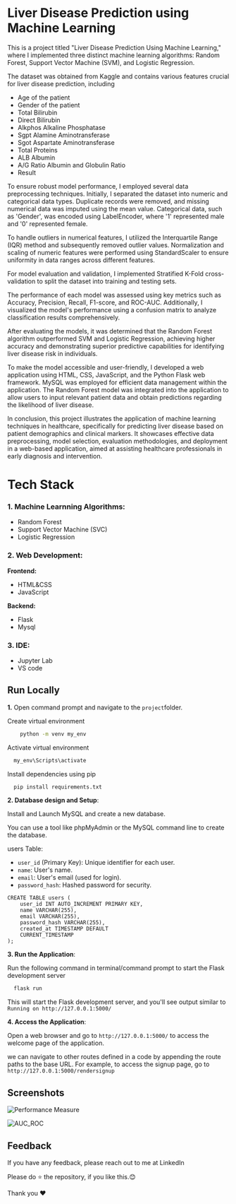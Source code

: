 
# Liver Disease Prediction using Machine Learning

This is a project titled "Liver Disease Prediction Using Machine Learning," where I implemented three distinct machine learning algorithms: Random Forest, Support Vector Machine (SVM), and Logistic Regression.

The dataset was obtained from Kaggle and contains various features crucial for liver disease prediction, including 
- Age of the patient
- Gender of the patient
- Total Bilirubin
- Direct Bilirubin
- Alkphos Alkaline Phosphatase
- Sgpt Alamine Aminotransferase
- Sgot Aspartate Aminotransferase
- Total Proteins
- ALB Albumin
- A/G Ratio Albumin and Globulin Ratio
- Result

To ensure robust model performance, I employed several data preprocessing techniques. Initially, I separated the dataset into numeric and categorical data types. Duplicate records were removed, and missing numerical data was imputed using the mean value. Categorical data, such as 'Gender', was encoded using LabelEncoder, where '1' represented male and '0' represented female.

To handle outliers in numerical features, I utilized the Interquartile Range (IQR) method and subsequently removed outlier values. Normalization and scaling of numeric features were performed using StandardScaler to ensure uniformity in data ranges across different features.

For model evaluation and validation, I implemented Stratified K-Fold cross-validation to split the dataset into training and testing sets. 

The performance of each model was assessed using key metrics such as Accuracy, Precision, Recall, F1-score, and ROC-AUC. Additionally, I visualized the model's performance using a confusion matrix to analyze classification results comprehensively.

After evaluating the models, it was determined that the Random Forest algorithm outperformed SVM and Logistic Regression, achieving higher accuracy and demonstrating superior predictive capabilities for identifying liver disease risk in individuals.

To make the model accessible and user-friendly, I developed a web application using HTML, CSS, JavaScript, and the Python Flask web framework. MySQL was employed for efficient data management within the application. The Random Forest model was integrated into the application to allow users to input relevant patient data and obtain predictions regarding the likelihood of liver disease.

In conclusion, this project illustrates the application of machine learning techniques in healthcare, specifically for predicting liver disease based on patient demographics and clinical markers. It showcases effective data preprocessing, model selection, evaluation methodologies, and deployment in a web-based application, aimed at assisting healthcare professionals in early diagnosis and intervention.







# Tech Stack

### 1. Machine Learnning Algorithms:
- Random Forest
- Support Vector Machine (SVC)
- Logistic Regression

### 2. Web Development:

**Frontend:** 
- HTML&CSS
- JavaScript
 
**Backend:** 
- Flask
- Mysql 

### 3. IDE:
- Jupyter Lab
- VS code
## Run Locally
**1.** Open command prompt and navigate to the `project`folder. 

Create virtual environment  

```bash
    python -m venv my_env
```

Activate virtual environment

```bash
  my_env\Scripts\activate
```

Install dependencies using pip

```bash
  pip install requirements.txt
```
**2. Database design and Setup**:

Install and Launch MySQL and create a new database. 

You can use a tool like phpMyAdmin or the MySQL command line to create the database.

users Table:

   - `user_id` (Primary Key): Unique identifier for each user.
   - `name`: User's name.
   - `email`: User's email (used for login).
   - `password_hash`: Hashed password for security.

    CREATE TABLE users (
        user_id INT AUTO_INCREMENT PRIMARY KEY,
        name VARCHAR(255),
        email VARCHAR(255),
        password_hash VARCHAR(255),
        created_at TIMESTAMP DEFAULT            
        CURRENT_TIMESTAMP
    );
**3. Run the Application**:

 Run the following command in terminal/command prompt to start the Flask development server
    
```bash
  flask run
```
 This will start the Flask development server, and you'll see output similar to `Running on http://127.0.0.1:5000/` 

**4. Access the Application**:

Open a web browser and go to `http://127.0.0.1:5000/` to access the welcome page of the application.

   we can navigate to other routes defined in a code by appending the route paths to the base URL. For example, to access the signup page, go to `http://127.0.0.1:5000/rendersignup`

## Screenshots


![Performance Measure](https://github.com/Rakeshgl8/raki/assets/100138738/468fcebb-58df-478e-9532-9943047f9805)


![AUC_ROC](https://github.com/Rakeshgl8/raki/assets/100138738/ca4d3819-020c-4894-b90f-8d5f62556d5a)


## Feedback

If you have any feedback, please reach out to me at LinkedIn

Please do ⭐ the repository, if you like this.😊

Thank you ❤

